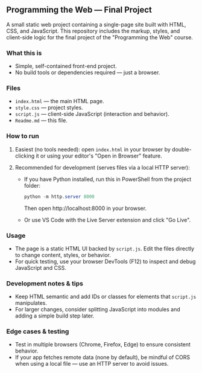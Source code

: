 ## Programming the Web — Final Project

A small static web project containing a single-page site built with HTML, CSS, and JavaScript. This repository includes the markup, styles, and client-side logic for the final project of the "Programming the Web" course.

### What this is

- Simple, self-contained front-end project.
- No build tools or dependencies required — just a browser.

### Files

- `index.html` — the main HTML page.
- `style.css` — project styles.
- `script.js` — client-side JavaScript (interaction and behavior).
- `Readme.md` — this file.

### How to run

1. Easiest (no tools needed): open `index.html` in your browser by double-clicking it or using your editor's "Open in Browser" feature.

2. Recommended for development (serves files via a local HTTP server):

	 - If you have Python installed, run this in PowerShell from the project folder:

		 ```powershell
		 python -m http.server 8000
		 ```

		 Then open http://localhost:8000 in your browser.

	 - Or use VS Code with the Live Server extension and click "Go Live".

### Usage

- The page is a static HTML UI backed by `script.js`. Edit the files directly to change content, styles, or behavior.
- For quick testing, use your browser DevTools (F12) to inspect and debug JavaScript and CSS.

### Development notes & tips

- Keep HTML semantic and add IDs or classes for elements that `script.js` manipulates.
- For larger changes, consider splitting JavaScript into modules and adding a simple build step later.

### Edge cases & testing

- Test in multiple browsers (Chrome, Firefox, Edge) to ensure consistent behavior.
- If your app fetches remote data (none by default), be mindful of CORS when using a local file — use an HTTP server to avoid issues.

